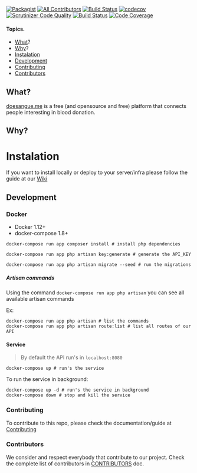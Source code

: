 [![Packagist](https://img.shields.io/packagist/v/doesangueorg/core.svg)](https://packagist.org/packages/doesangueorg/core)
[![All Contributors](https://img.shields.io/badge/all_contributors-3-orange.svg?style=flat-square)](#contributors)
[![Build Status](https://travis-ci.org/doesangueorg/doesangue-core.svg?branch=master)](https://travis-ci.org/doesangueorg/doesangue-core)
[![codecov](https://codecov.io/gh/doesangueorg/doesangue-core/branch/master/graph/badge.svg)](https://codecov.io/gh/doesangueorg/doesangue-core)
[![Scrutinizer Code Quality](https://scrutinizer-ci.com/g/doesangueorg/doesangue-core/badges/quality-score.png?b=master)](https://scrutinizer-ci.com/g/doesangueorg/doesangue-core/?branch=master)
[![Build Status](https://scrutinizer-ci.com/g/doesangueorg/doesangue-core/badges/build.png?b=master)](https://scrutinizer-ci.com/g/doesangueorg/doesangue-core/build-status/master)
[![Code Coverage](https://scrutinizer-ci.com/g/doesangueorg/doesangue-core/badges/coverage.png?b=master)](https://scrutinizer-ci.com/g/doesangueorg/doesangue-core/?branch=master)


#### Topics.
* [What](#what)?
* [Why](#why)?
* [Instalation](#instalation)
* [Development](#development)
* [Contributing](#contributing)
* [Contributors](#contributors)

## What?
[doesangue.me](https://doesangue.me) is a free (and opensource and free) platform that connects people interesting in blood donation.

## Why?


# Instalation

If you want to install locally or deploy to your server/infra please follow the guide at our [Wiki](https://github.com/doesangueorg/doesangue-core/wiki)

## Development

### Docker

- Docker 1.12+
- docker-compose 1.8+

```shell
docker-compose run app composer install # install php dependencies
```

```shell
docker-compose run app php artisan key:generate # generate the API_KEY
```

```shell
docker-compose run app php artisan migrate --seed # run the migrations
```

##### Artisan commands
Using the command `docker-compose run app php artisan` you can see all available artisan commands

Ex:

```shell
docker-compose run app php artisan # list the commands
docker-compose run app php artisan route:list # list all routes of our API
```

#### Service
> By default the API run's in `localhost:8080`

```shell
docker-compose up # run's the service
```

To run the service in background:

```shell
docker-compose up -d # run's the service in background
docker-compose down # stop and kill the service
```


### Contributing
To contribute to this repo, please check the documentation/guide at [Contributing](CONTRIBUTING.md)

### Contributors
We consider and respect everybody that contribute to our project.
Check the complete list of contributors in [CONTRIBUTORS](CONTRIBUTORS.md) doc.

